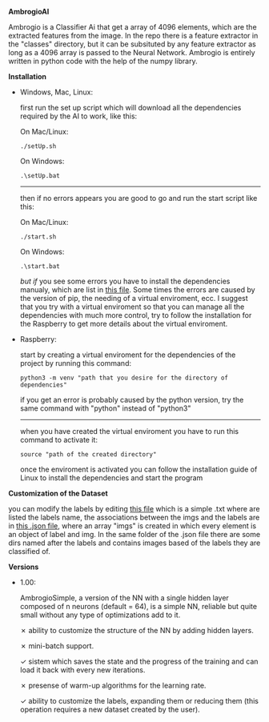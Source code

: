 **AmbrogioAI**

Ambrogio is a Classifier Ai that get a array of 4096 elements, which are the extracted features from the image.
In the repo there is a feature extractor in the "classes" directory, but it can be subsituted by any feature extractor as long as a 4096 array is passed to the Neural Network.
Ambrogio is entirely written in python code with the help of the numpy library.

**Installation**

- Windows, Mac, Linux:
    
    first run the set up script which will download all the dependencies required by the AI to work, like this:
    
    On Mac/Linux:

    <code>./setUp.sh</code>
    
    On Windows:

    <code>.\setUp.bat</code>
    ___
    then if no errors appears you are good to go and run the start script like this:

    On Mac/Linux:

    <code>./start.sh</code>
    
    On Windows:

    <code>.\start.bat</code>

    *but if* you see some errors you have to install the dependencies manualy, which are list in <a href="script/dependencies.txt">this file</a>.
    Some times the errors are caused by the version of pip, the needing of a virtual enviroment, ecc.
    I suggest that you try with a virtual enviroment so that you can manage all the dependencies with much more control, try to follow the installation for the Raspberry to get more details about the virtual enviroment.
- Raspberry:

    start by creating a virtual enviroment for the dependencies of the project by running this command:

    <code>python3 -m venv "path that you desire for the directory of dependencies"</code>
    
    if you get an error is probably caused by the python version, try the same command with "python" instead of "python3"

    ___

    when you have created the virtual enviroment you have to run this command to activate it:

    <code>source "path of the created directory"</code>

    once the enviroment is activated you can follow the installation guide of Linux to install the dependencies and start the program

**Customization of the Dataset**

you can modify the labels by editing <a href="utilities/classes.txt">this file</a> which is a simple .txt where are listed the labels name, the associations between the imgs and the labels are in <a href="imgs/dataSet.json">this .json file</a>, where an array "imgs" is created in which every element is an object of label and img.
In the same folder of the .json file there are some dirs named after the labels and contains images based of the labels they are classified of.

**Versions**
- 1.00: 

    AmbrogioSimple, a version of the NN with a single hidden layer composed of n neurons (default = 64), is a simple NN, reliable but quite small without any type of optimizations add to it.

    &cross; ability to customize the structure of the NN by adding hidden layers.

    &cross; mini-batch support.

    &check; sistem which saves the state and the progress of the training and can load it back with every new iterations.

    &cross; presense of warm-up algorithms for the learning rate.

    &check; ability to customize the labels, expanding them or reducing them (this operation requires a new dataset created by the user).
